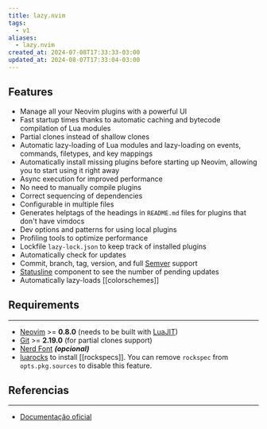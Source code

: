 ```yaml
---
title: lazy.nvim
tags:
  - v1
aliases:
  - lazy.nvim
created_at: 2024-07-08T17:33:33-03:00
updated_at: 2024-08-07T17:33:04-03:00
---
```

## Features

- Manage all your Neovim plugins with a powerful UI
- Fast startup times thanks to automatic caching and bytecode compilation of Lua modules
- Partial clones instead of shallow clones
- Automatic lazy-loading of Lua modules and lazy-loading on events, commands, filetypes, and key mappings
- Automatically install missing plugins before starting up Neovim, allowing you to start using it right away
- Async execution for improved performance
- No need to manually compile plugins
- Correct sequencing of dependencies
- Configurable in multiple files
- Generates helptags of the headings in `README.md` files for plugins that don't have vimdocs
- Dev options and patterns for using local plugins
- Profiling tools to optimize performance
- Lockfile `lazy-lock.json` to keep track of installed plugins
- Automatically check for updates
- Commit, branch, tag, version, and full [Semver](https://devhints.io/semver) support
- [Statusline](Statusline) component to see the number of pending updates
- Automatically lazy-loads [[colorschemes]]

## Requirements
---
- [Neovim](../../../../ideias/2024/07/08/Neovim.md) >= **0.8.0** (needs to be built with [LuaJIT](../../../../ideias/2024/07/08/LuaJIT.md))
- [Git](../../06/08/Git.md) >= **2.19.0** (for partial clones support)
-  [Nerd Font](../../../../ideias/2024/07/08/Fonte_Nerd_Font.md) **_(opcional)_**
- [luarocks](../../../../ideias/2024/07/08/luarocks.md) to install [[rockspecs]].
  You can remove `rockspec` from `opts.pkg.sources` to disable this feature.

## Referencias
---
- [Documentação oficial](https://lazy.folke.io/)